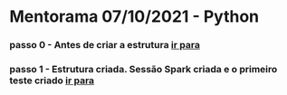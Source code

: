 # Mentorama 07/10/2021 - Python

### passo 0 - Antes de criar a estrutura [ir para](step-0)
### passo 1 - Estrutura criada. Sessão Spark criada e o primeiro teste criado [ir para](step-1)
